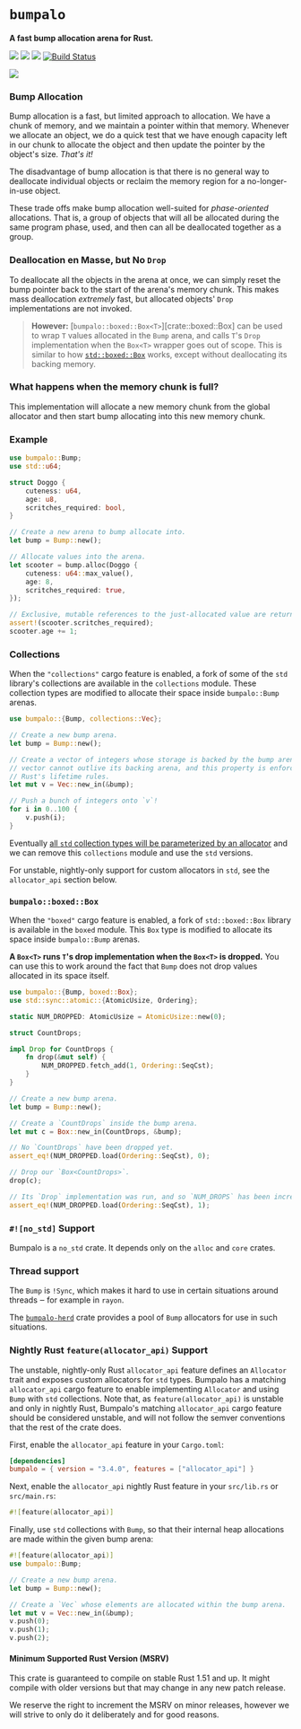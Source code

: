 # `bumpalo`


**A fast bump allocation arena for Rust.**

[![](https://docs.rs/bumpalo/badge.svg)](https://docs.rs/bumpalo/)
[![](https://img.shields.io/crates/v/bumpalo.svg)](https://crates.io/crates/bumpalo)
[![](https://img.shields.io/crates/d/bumpalo.svg)](https://crates.io/crates/bumpalo)
[![Build Status](https://github.com/fitzgen/bumpalo/workflows/Rust/badge.svg)](https://github.com/fitzgen/bumpalo/actions?query=workflow%3ARust)

![](https://github.com/fitzgen/bumpalo/raw/master/bumpalo.png)

### Bump Allocation

Bump allocation is a fast, but limited approach to allocation. We have a chunk
of memory, and we maintain a pointer within that memory. Whenever we allocate an
object, we do a quick test that we have enough capacity left in our chunk to
allocate the object and then update the pointer by the object's size. *That's
it!*

The disadvantage of bump allocation is that there is no general way to
deallocate individual objects or reclaim the memory region for a
no-longer-in-use object.

These trade offs make bump allocation well-suited for *phase-oriented*
allocations. That is, a group of objects that will all be allocated during the
same program phase, used, and then can all be deallocated together as a group.

### Deallocation en Masse, but No `Drop`

To deallocate all the objects in the arena at once, we can simply reset the bump
pointer back to the start of the arena's memory chunk. This makes mass
deallocation *extremely* fast, but allocated objects' `Drop` implementations are
not invoked.

> **However:** [`bumpalo::boxed::Box<T>`][crate::boxed::Box] can be used to wrap
> `T` values allocated in the `Bump` arena, and calls `T`'s `Drop`
> implementation when the `Box<T>` wrapper goes out of scope. This is similar to
> how [`std::boxed::Box`] works, except without deallocating its backing memory.

[`std::boxed::Box`]: https://doc.rust-lang.org/std/boxed/struct.Box.html

### What happens when the memory chunk is full?

This implementation will allocate a new memory chunk from the global allocator
and then start bump allocating into this new memory chunk.

### Example

```rust
use bumpalo::Bump;
use std::u64;

struct Doggo {
    cuteness: u64,
    age: u8,
    scritches_required: bool,
}

// Create a new arena to bump allocate into.
let bump = Bump::new();

// Allocate values into the arena.
let scooter = bump.alloc(Doggo {
    cuteness: u64::max_value(),
    age: 8,
    scritches_required: true,
});

// Exclusive, mutable references to the just-allocated value are returned.
assert!(scooter.scritches_required);
scooter.age += 1;
```

### Collections

When the `"collections"` cargo feature is enabled, a fork of some of the `std`
library's collections are available in the `collections` module. These
collection types are modified to allocate their space inside `bumpalo::Bump`
arenas.

```rust
use bumpalo::{Bump, collections::Vec};

// Create a new bump arena.
let bump = Bump::new();

// Create a vector of integers whose storage is backed by the bump arena. The
// vector cannot outlive its backing arena, and this property is enforced with
// Rust's lifetime rules.
let mut v = Vec::new_in(&bump);

// Push a bunch of integers onto `v`!
for i in 0..100 {
    v.push(i);
}
```

Eventually [all `std` collection types will be parameterized by an
allocator](https://github.com/rust-lang/rust/issues/42774) and we can remove
this `collections` module and use the `std` versions.

For unstable, nightly-only support for custom allocators in `std`, see the
`allocator_api` section below.

### `bumpalo::boxed::Box`

When the `"boxed"` cargo feature is enabled, a fork of `std::boxed::Box` library
is available in the `boxed` module. This `Box` type is modified to allocate its
space inside `bumpalo::Bump` arenas.

**A `Box<T>` runs `T`'s drop implementation when the `Box<T>` is dropped.** You
can use this to work around the fact that `Bump` does not drop values allocated
in its space itself.

```rust
use bumpalo::{Bump, boxed::Box};
use std::sync::atomic::{AtomicUsize, Ordering};

static NUM_DROPPED: AtomicUsize = AtomicUsize::new(0);

struct CountDrops;

impl Drop for CountDrops {
    fn drop(&mut self) {
        NUM_DROPPED.fetch_add(1, Ordering::SeqCst);
    }
}

// Create a new bump arena.
let bump = Bump::new();

// Create a `CountDrops` inside the bump arena.
let mut c = Box::new_in(CountDrops, &bump);

// No `CountDrops` have been dropped yet.
assert_eq!(NUM_DROPPED.load(Ordering::SeqCst), 0);

// Drop our `Box<CountDrops>`.
drop(c);

// Its `Drop` implementation was run, and so `NUM_DROPS` has been incremented.
assert_eq!(NUM_DROPPED.load(Ordering::SeqCst), 1);
```

### `#![no_std]` Support

Bumpalo is a `no_std` crate. It depends only on the `alloc` and `core` crates.

### Thread support

The `Bump` is `!Sync`, which makes it hard to use in certain situations around threads ‒ for
example in `rayon`.

The [`bumpalo-herd`](https://crates.io/crates/bumpalo-herd) crate provides a pool of `Bump`
allocators for use in such situations.

### Nightly Rust `feature(allocator_api)` Support

The unstable, nightly-only Rust `allocator_api` feature defines an `Allocator`
trait and exposes custom allocators for `std` types. Bumpalo has a matching
`allocator_api` cargo feature to enable implementing `Allocator` and using
`Bump` with `std` collections. Note that, as `feature(allocator_api)` is
unstable and only in nightly Rust, Bumpalo's matching `allocator_api` cargo
feature should be considered unstable, and will not follow the semver
conventions that the rest of the crate does.

First, enable the `allocator_api` feature in your `Cargo.toml`:

```toml
[dependencies]
bumpalo = { version = "3.4.0", features = ["allocator_api"] }
```

Next, enable the `allocator_api` nightly Rust feature in your `src/lib.rs` or `src/main.rs`:

```rust
#![feature(allocator_api)]
```

Finally, use `std` collections with `Bump`, so that their internal heap
allocations are made within the given bump arena:

```rust
#![feature(allocator_api)]
use bumpalo::Bump;

// Create a new bump arena.
let bump = Bump::new();

// Create a `Vec` whose elements are allocated within the bump arena.
let mut v = Vec::new_in(&bump);
v.push(0);
v.push(1);
v.push(2);
```

#### Minimum Supported Rust Version (MSRV)

This crate is guaranteed to compile on stable Rust 1.51 and up. It might compile
with older versions but that may change in any new patch release.

We reserve the right to increment the MSRV on minor releases, however we will strive
to only do it deliberately and for good reasons.
